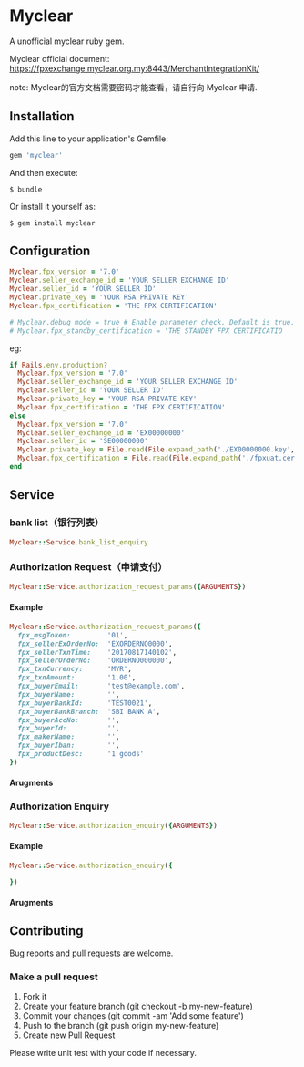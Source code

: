 # Myclear

A unofficial myclear ruby gem.

Myclear official document: https://fpxexchange.myclear.org.my:8443/MerchantIntegrationKit/

note: Myclear的官方文档需要密码才能查看，请自行向 Myclear 申请.

## Installation

Add this line to your application's Gemfile:

```ruby
gem 'myclear'
```

And then execute:

    $ bundle

Or install it yourself as:

    $ gem install myclear

## Configuration

```ruby
Myclear.fpx_version = '7.0'
Myclear.seller_exchange_id = 'YOUR SELLER EXCHANGE ID'
Myclear.seller_id = 'YOUR SELLER ID'
Myclear.private_key = 'YOUR RSA PRIVATE KEY'
Myclear.fpx_certification = 'THE FPX CERTIFICATION'

# Myclear.debug_mode = true # Enable parameter check. Default is true.
# Myclear.fpx_standby_certification = 'THE STANDBY FPX CERTIFICATIO
```

eg: 

```ruby
if Rails.env.production?
  Myclear.fpx_version = '7.0'
  Myclear.seller_exchange_id = 'YOUR SELLER EXCHANGE ID'
  Myclear.seller_id = 'YOUR SELLER ID'
  Myclear.private_key = 'YOUR RSA PRIVATE KEY'
  Myclear.fpx_certification = 'THE FPX CERTIFICATION'
else
  Myclear.fpx_version = '7.0'
  Myclear.seller_exchange_id = 'EX00000000'
  Myclear.seller_id = 'SE00000000'
  Myclear.private_key = File.read(File.expand_path('./EX00000000.key', Rails.root))
  Myclear.fpx_certification = File.read(File.expand_path('./fpxuat.cer', Rails.root))
end
```

## Service

### bank list（银行列表）

```ruby
Myclear::Service.bank_list_enquiry
```

### Authorization Request（申请支付）

```ruby
Myclear::Service.authorization_request_params({ARGUMENTS})
```

#### Example
```ruby
Myclear::Service.authorization_request_params({
  fpx_msgToken:         '01',
  fpx_sellerExOrderNo:  'EXORDERNO0000',
  fpx_sellerTxnTime:    '20170817140102',
  fpx_sellerOrderNo:    'ORDERNO000000',
  fpx_txnCurrency:      'MYR',
  fpx_txnAmount:        '1.00',
  fpx_buyerEmail:       'test@example.com',
  fpx_buyerName:        '',
  fpx_buyerBankId:      'TEST0021',
  fpx_buyerBankBranch:  'SBI BANK A',
  fpx_buyerAccNo:       '',
  fpx_buyerId:          '',
  fpx_makerName:        '',
  fpx_buyerIban:        '',
  fpx_productDesc:      '1 goods'
})
```

#### Arugments



### Authorization Enquiry 

```ruby
Myclear::Service.authorization_enquiry({ARGUMENTS})
```

#### Example
```ruby
Myclear::Service.authorization_enquiry({

})
```

#### Arugments


## Contributing

Bug reports and pull requests are welcome.

### Make a pull request

1. Fork it
2. Create your feature branch (git checkout -b my-new-feature)
3. Commit your changes (git commit -am 'Add some feature')
4. Push to the branch (git push origin my-new-feature)
5. Create new Pull Request

Please write unit test with your code if necessary.
